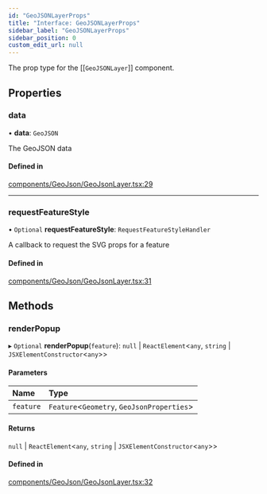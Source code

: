 ```yaml
---
id: "GeoJSONLayerProps"
title: "Interface: GeoJSONLayerProps"
sidebar_label: "GeoJSONLayerProps"
sidebar_position: 0
custom_edit_url: null
---
```


The prop type for the [[`GeoJSONLayer`]] component.

## Properties

### data

• **data**: `GeoJSON`

The GeoJSON data

#### Defined in

[components/GeoJson/GeoJsonLayer.tsx:29](https://github.com/rob-blackbourn/jetblack-map/blob/6d243d5/src/components/GeoJson/GeoJsonLayer.tsx#L29)

___

### requestFeatureStyle

• `Optional` **requestFeatureStyle**: `RequestFeatureStyleHandler`

A callback to request the SVG props for a feature

#### Defined in

[components/GeoJson/GeoJsonLayer.tsx:31](https://github.com/rob-blackbourn/jetblack-map/blob/6d243d5/src/components/GeoJson/GeoJsonLayer.tsx#L31)

## Methods

### renderPopup

▸ `Optional` **renderPopup**(`feature`): ``null`` \| `ReactElement`<`any`, `string` \| `JSXElementConstructor`<`any`\>\>

#### Parameters

| Name | Type |
| :------ | :------ |
| `feature` | `Feature`<`Geometry`, `GeoJsonProperties`\> |

#### Returns

``null`` \| `ReactElement`<`any`, `string` \| `JSXElementConstructor`<`any`\>\>

#### Defined in

[components/GeoJson/GeoJsonLayer.tsx:32](https://github.com/rob-blackbourn/jetblack-map/blob/6d243d5/src/components/GeoJson/GeoJsonLayer.tsx#L32)
